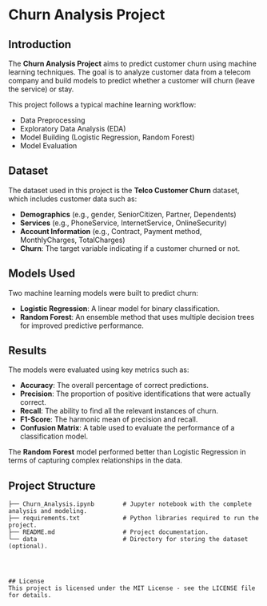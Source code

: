 # Churn Analysis Project

## Introduction
The **Churn Analysis Project** aims to predict customer churn using machine learning techniques. The goal is to analyze customer data from a telecom company and build models to predict whether a customer will churn (leave the service) or stay.

This project follows a typical machine learning workflow:
- Data Preprocessing
- Exploratory Data Analysis (EDA)
- Model Building (Logistic Regression, Random Forest)
- Model Evaluation

## Dataset
The dataset used in this project is the **Telco Customer Churn** dataset, which includes customer data such as:
- **Demographics** (e.g., gender, SeniorCitizen, Partner, Dependents)
- **Services** (e.g., PhoneService, InternetService, OnlineSecurity)
- **Account Information** (e.g., Contract, Payment method, MonthlyCharges, TotalCharges)
- **Churn**: The target variable indicating if a customer churned or not.

## Models Used
Two machine learning models were built to predict churn:
- **Logistic Regression**: A linear model for binary classification.
- **Random Forest**: An ensemble method that uses multiple decision trees for improved predictive performance.

## Results
The models were evaluated using key metrics such as:
- **Accuracy**: The overall percentage of correct predictions.
- **Precision**: The proportion of positive identifications that were actually correct.
- **Recall**: The ability to find all the relevant instances of churn.
- **F1-Score**: The harmonic mean of precision and recall.
- **Confusion Matrix**: A table used to evaluate the performance of a classification model.

The **Random Forest** model performed better than Logistic Regression in terms of capturing complex relationships in the data.

## Project Structure
```plaintext
├── Churn_Analysis.ipynb        # Jupyter notebook with the complete analysis and modeling.
├── requirements.txt            # Python libraries required to run the project.
├── README.md                   # Project documentation.
└── data                        # Directory for storing the dataset (optional).




## License
This project is licensed under the MIT License - see the LICENSE file for details.
